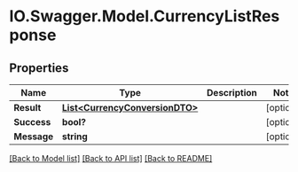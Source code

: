 # IO.Swagger.Model.CurrencyListResponse
## Properties

Name | Type | Description | Notes
------------ | ------------- | ------------- | -------------
**Result** | [**List&lt;CurrencyConversionDTO&gt;**](CurrencyConversionDTO.md) |  | [optional] 
**Success** | **bool?** |  | [optional] 
**Message** | **string** |  | [optional] 

[[Back to Model list]](../README.md#documentation-for-models) [[Back to API list]](../README.md#documentation-for-api-endpoints) [[Back to README]](../README.md)

